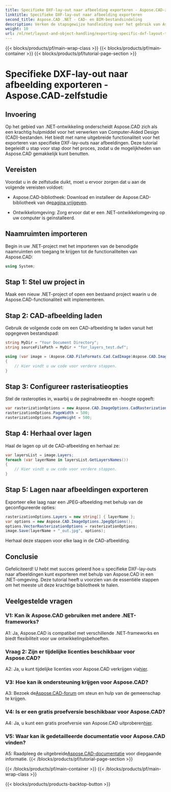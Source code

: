 ```yaml
---
title: Specifieke DXF-lay-out naar afbeelding exporteren - Aspose.CAD-zelfstudie
linktitle: Specifieke DXF-lay-out naar afbeelding exporteren
second_title: Aspose.CAD .NET - CAD- en BIM-bestandsindeling
description: Verken de stapsgewijze handleiding over het gebruik van Aspose.CAD voor .NET om specifieke DXF-lay-outs naar afbeeldingen te exporteren. Maximaliseer de efficiëntie van uw .NET-ontwikkeling met deze krachtige tutorial.
weight: 10
url: /nl/net/layout-and-object-handling/exporting-specific-dxf-layout-to-image/
---
```


{{< blocks/products/pf/main-wrap-class >}}
{{< blocks/products/pf/main-container >}}
{{< blocks/products/pf/tutorial-page-section >}}

# Specifieke DXF-lay-out naar afbeelding exporteren - Aspose.CAD-zelfstudie

## Invoering

Op het gebied van .NET-ontwikkeling onderscheidt Aspose.CAD zich als een krachtig hulpmiddel voor het verwerken van Computer-Aided Design (CAD)-bestanden. Het biedt met name uitgebreide functionaliteit voor het exporteren van specifieke DXF-lay-outs naar afbeeldingen. Deze tutorial begeleidt u stap voor stap door het proces, zodat u de mogelijkheden van Aspose.CAD gemakkelijk kunt benutten.

## Vereisten

Voordat u in de zelfstudie duikt, moet u ervoor zorgen dat u aan de volgende vereisten voldoet:

-  Aspose.CAD-bibliotheek: Download en installeer de Aspose.CAD-bibliotheek van de[pagina vrijgeven](https://releases.aspose.com/cad/net/).

- Ontwikkelomgeving: Zorg ervoor dat er een .NET-ontwikkelomgeving op uw computer is geïnstalleerd.

## Naamruimten importeren

Begin in uw .NET-project met het importeren van de benodigde naamruimten om toegang te krijgen tot de functionaliteiten van Aspose.CAD:

```csharp
using System;
```

## Stap 1: Stel uw project in

Maak een nieuw .NET-project of open een bestaand project waarin u de Aspose.CAD-functionaliteit wilt implementeren.

## Stap 2: CAD-afbeelding laden

Gebruik de volgende code om een CAD-afbeelding te laden vanuit het opgegeven bestandspad:

```csharp
string MyDir = "Your Document Directory";
string sourceFilePath = MyDir + "for_layers_test.dwf";

using (var image = (Aspose.CAD.FileFormats.Cad.CadImage)Aspose.CAD.Image.Load(sourceFilePath))
{
    // Hier vindt u uw code voor verdere stappen.
}
```

## Stap 3: Configureer rasterisatieopties

Stel de rasteropties in, waarbij u de paginabreedte en -hoogte opgeeft:

```csharp
var rasterizationOptions = new Aspose.CAD.ImageOptions.CadRasterizationOptions();
rasterizationOptions.PageWidth = 500;
rasterizationOptions.PageHeight = 500;
```

## Stap 4: Herhaal over lagen

Haal de lagen op uit de CAD-afbeelding en herhaal ze:

```csharp
var layersList = image.Layers;
foreach (var layerName in layersList.GetLayersNames())
{
    // Hier vindt u uw code voor verdere stappen.
}
```

## Stap 5: Lagen naar afbeeldingen exporteren

Exporteer elke laag naar een JPEG-afbeelding met behulp van de geconfigureerde opties:

```csharp
rasterizationOptions.Layers = new string[] { layerName };
var options = new Aspose.CAD.ImageOptions.JpegOptions();
options.VectorRasterizationOptions = rasterizationOptions;
image.Save(layerName + "_out.jpg", options);
```

Herhaal deze stappen voor elke laag in de CAD-afbeelding.

## Conclusie

Gefeliciteerd! U hebt met succes geleerd hoe u specifieke DXF-lay-outs naar afbeeldingen kunt exporteren met behulp van Aspose.CAD in een .NET-omgeving. Deze tutorial heeft u voorzien van de essentiële stappen om het meeste uit deze krachtige bibliotheek te halen.

## Veelgestelde vragen

### V1: Kan ik Aspose.CAD gebruiken met andere .NET-frameworks?

A1: Ja, Aspose.CAD is compatibel met verschillende .NET-frameworks en biedt flexibiliteit voor uw ontwikkelingsbehoeften.

### Vraag 2: Zijn er tijdelijke licenties beschikbaar voor Aspose.CAD?

 A2: Ja, u kunt tijdelijke licenties voor Aspose.CAD verkrijgen via[hier](https://purchase.aspose.com/temporary-license/).

### V3: Hoe kan ik ondersteuning krijgen voor Aspose.CAD?

 A3: Bezoek de[Aspose.CAD-forum](https://forum.aspose.com/c/cad/19) om steun en hulp van de gemeenschap te krijgen.

### V4: Is er een gratis proefversie beschikbaar voor Aspose.CAD?

 A4: Ja, u kunt een gratis proefversie van Aspose.CAD uitproberen[hier](https://releases.aspose.com/).

### V5: Waar kan ik gedetailleerde documentatie voor Aspose.CAD vinden?

 A5: Raadpleeg de uitgebreide[Aspose.CAD-documentatie](https://reference.aspose.com/cad/net/) voor diepgaande informatie.
{{< /blocks/products/pf/tutorial-page-section >}}

{{< /blocks/products/pf/main-container >}}
{{< /blocks/products/pf/main-wrap-class >}}

{{< blocks/products/products-backtop-button >}}
